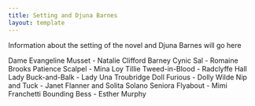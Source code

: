 ```yaml
---
title: Setting and Djuna Barnes
layout: template
---
```


Information about the setting of the novel and Djuna Barnes will go here

Dame Evangeline Musset - Natalie Clifford Barney
Cynic Sal - Romaine Brooks
Patience Scalpel - Mina Loy
Tillie Tweed-in-Blood - Radclyffe Hall
Lady Buck-and-Balk - Lady Una Troubridge
Doll Furious - Dolly Wilde
Nip and Tuck - Janet Flanner and Solita Solano
Seniora Flyabout - Mimi Franchetti
Bounding Bess - Esther Murphy
